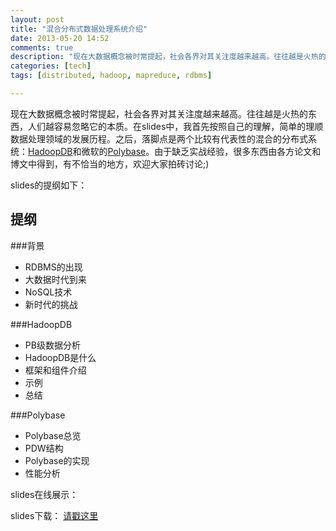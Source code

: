 ```yaml
---
layout: post
title: "混合分布式数据处理系统介绍"
date: 2013-05-20 14:52
comments: true
description: "现在大数据概念被时常提起，社会各界对其关注度越来越高。往往越是火热的东西，人们越容易忽略它的本质。在slides的背景中，我首先按照自己的理解，简单的理顺了数据处理领域的发展历程。之后，落脚点是两个比较有代表性的混合的分布式系统：HadoopDB和微软的Polybase。他们都是使用RDBMS与hadoop的MapReduce的有效混合。可能暂时技术还不成熟，但有着美好的前景。这里附上我的ppt/slides展示"
categories: [tech]
tags: [distributed, hadoop, mapreduce, rdbms]

---
```


现在大数据概念被时常提起，社会各界对其关注度越来越高。往往越是火热的东西，人们越容易忽略它的本质。在slides中，我首先按照自己的理解，简单的理顺数据处理领域的发展历程。之后，落脚点是两个比较有代表性的混合的分布式系统：[HadoopDB](http://biaobiaoqi.me/blog/2013/05/18/a-hybrid-system-hadoopdb/)和微软的[Polybase](http://biaobiaoqi.me/blog/2013/04/25/split-querying-process-in-polybase/)。由于缺乏实战经验，很多东西由各方论文和博文中得到，有不恰当的地方，欢迎大家拍砖讨论;)

slides的提纲如下：

<!--more-->

提纲
---

###背景
* RDBMS的出现
* 大数据时代到来
* NoSQL技术
* 新时代的挑战

###HadoopDB
* PB级数据分析
* HadoopDB是什么
* 框架和组件介绍
* 示例
* 总结

###Polybase
* Polybase总览
* PDW结构
* Polybase的实现
* 性能分析

slides在线展示：
<script async class="speakerdeck-embed" data-id="77bdc950a3460130c98a12e3c5740641" data-ratio="1.33333333333333" src="//speakerdeck.com/assets/embed.js"></script>

slides下载：
[请戳这里](https://dl.dropboxusercontent.com/u/64021093/slides/Hybrid%20system.pdf)

